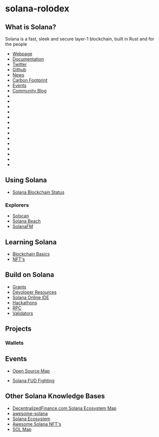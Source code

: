 # solana-rolodex

## What is Solana?
Solana is a fast, sleek and secure layer-1 blockchain, built in Rust and for the people
* [Webpage](https://solana.com/)
* [Documentation](https://docs.solana.com/)
* [Twitter](https://twitter.com/solana)
* [Github](https://github.com/solana-labs)
* [News](https://solana.com/news)
* [Carbon Footprint](https://solana.com/environment)
* [Events](https://solana.com/events)
* [Community Blog](https://solana.com/community)
* []()
* []()
* []()
* []()
* []()
* []()
* []()
* []()
* []()
* []()
* []()
* []()
* []()
* []()


## Using Solana
* [Solana Blockchain Status](https://status.solana.com/)
### Explorers
* [Solscan](https://solscan.io/)
* [Solana Beach](https://solanabeach.io/)
* [SolanaFM](https://solana.fm/)


## Learning Solana
* [Blockchain Basics](https://solana.com/learn/blockchain-basics)
* [NFT's](https://solana.com/learn/nfts)


## Build on Solana
* [Grants](https://solana.org/grants)
* [Devoloper Resources](https://solana.com/developers)
* [Solana Online IDE](https://beta.solpg.io/tutorials)
* [Hackathons](https://solana.com/hackathon)
* [RPC](https://solana.com/rpc)
* [Validators](https://solana.com/validators)
## Projects
### Wallets


## Events




* [Open Source Map](https://twitter.com/holaplex/status/1599837713670119425?s=20&t=wl10XfT8jgUHDueQr36qSQ)

* [Solana FUD Fighting](https://frictionlesscapital.substack.com/p/making-the-case-for-solana-fighting)




## Other Solana Knowledge Bases
* [DecentralizedFinance.com Solana Ecosystem Map](https://dezentralizedfinance.com/solana-ecosystem/)
* [awesome-solana](https://github.com/mtreerungroj/awesome-solana)
* [Solana Ecosystem](https://solana.com/ecosystem)
* [Awesome Solana NFT's](https://github.com/ilmoi/awesome-solana-nfts)
* [SOL Map](https://solmap.app/)
